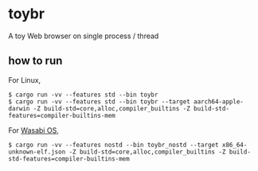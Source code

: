 # toybr
A toy Web browser on single process / thread

## how to run

For Linux,

```
$ cargo run -vv --features std --bin toybr
$ cargo run -vv --features std --bin toybr --target aarch64-apple-darwin -Z build-std=core,alloc,compiler_builtins -Z build-std-features=compiler-builtins-mem
```

For [Wasabi OS](https://github.com/hikalium/wasabi),

```
$ cargo run -vv --features nostd --bin toybr_nostd --target x86_64-unknown-elf.json -Z build-std=core,alloc,compiler_builtins -Z build-std-features=compiler-builtins-mem
```
